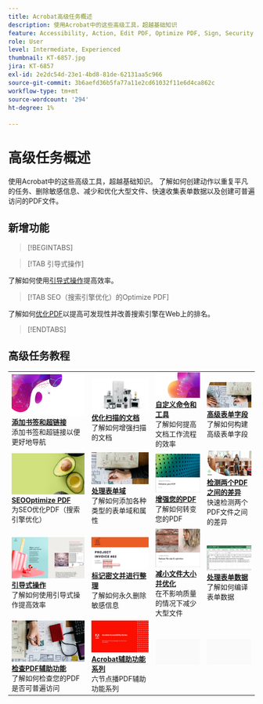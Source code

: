 ```yaml
---
title: Acrobat高级任务概述
description: 使用Acrobat中的这些高级工具，超越基础知识
feature: Accessibility, Action, Edit PDF, Optimize PDF, Sign, Security
role: User
level: Intermediate, Experienced
thumbnail: KT-6857.jpg
jira: KT-6857
exl-id: 2e2dc54d-23e1-4bd8-81de-62131aa5c966
source-git-commit: 3b6aefd36b5fa77a11e2cd61032f11e6d4ca862c
workflow-type: tm+mt
source-wordcount: '294'
ht-degree: 1%

---
```


# 高级任务概述

使用Acrobat中的这些高级工具，超越基础知识。 了解如何创建动作以重复平凡的任务、删除敏感信息、减少和优化大型文件、快速收集表单数据以及创建可普遍访问的PDF文件。

## 新增功能

>[!BEGINTABS]

>[!TAB 引导式操作]

了解如何使用[引导式操作](action.md)提高效率。

>[!TAB SEO（搜索引擎优化）的Optimize PDF]

了解如何[优化PDF](optimizeseo.md)以提高可发现性并改善搜索引擎在Web上的排名。

>[!ENDTABS]

## 高级任务教程

<table style="table-layout:fixed">
<tr>
  <td>
    <a href="bookmarks.md">
      <img alt="添加书签和超链接" src="../assets/bookmarks.png" />
    </a>
    <div>
      <a href="bookmarks.md"><strong>添加书签和超链接</strong></a>
      </div>
      添加书签和超链接以便更好地导航
  </td>
  <td>
    <a href="optimizescan.md">
      <img alt="优化扫描的文档" src="../assets/optimize.png" />
    </a>
    <div>
      <a href="optimizescan.md"><strong>优化扫描的文档</strong></a>
      </div>
      了解如何增强扫描的文档
  </td>
  <td>
    <a href="custom.md">
      <img alt="自定义命令和工具" src="../assets/custom-commands.png" />
    </a>
    <div>
      <a href="custom.md"><strong>自定义命令和工具</strong></a>
      </div>
      了解如何提高文档工作流程的效率
  </td>
  <td>
    <a href="advancedforms.md">
      <img alt="高级表单字段" src="../assets/advanced-forms.png" />
    </a>
    <div>
      <a href="advancedforms.md"><strong>高级表单字段</strong></a>
      </div>
      了解如何构建高级表单字段
  </td>
</tr>
<tr>
 <td>
    <a href="optimizeseo.md">
      <img alt="SEO的Optimize PDF" src="../assets/seo.png" />
    </a>
    <div>
      <a href="optimizeseo.md"><strong>SEOOptimize PDF</strong></a>
      </div>
      为SEO优化PDF（搜索引擎优化）
  </td>
  <td>
    <a href="workforms.md">
      <img alt="处理表单域" src="../assets/work-forms.png" />
    </a>
    <div>
      <a href="workforms.md"><strong>处理表单域</strong></a>
      </div>
      了解如何添加各种类型的表单域和属性
  </td>
  <td>
    <a href="enhance.md">
      <img alt="增强您的PDF" src="../assets/enhance.png" />
    </a>
    <div>
      <a href="enhance.md"><strong>增强您的PDF</strong></a>
      </div>
      了解如何转变您的PDF
  </td>
 <td>
    <a href="compare.md">
      <img alt="检测两个PDF之间的差异" src="../assets/compare.png" />
    </a>
    <div>
      <a href="compare.md"><strong>检测两个PDF之间的差异</strong></a>
      </div>
      快速检测两个PDF文件之间的差异
  </td>
</tr>
<tr>
  <td>
    <a href="action.md">
      <img alt="引导式操作" src="../assets/action.png" />
    </a>
    <div>
      <a href="action.md"><strong>引导式操作</strong></a>
      </div>
      了解如何使用引导式操作提高效率
  </td>
  <td>
    <a href="redact.md">
      <img alt="标记密文并进行整理" src="../assets/redact.png" />
    </a>
    <div>
      <a href="redact.md"><strong>标记密文并进行整理</strong></a>
      </div>
      了解如何永久删除敏感信息
  </td>
 <td>
    <a href="reduce.md">
      <img alt="减小文件大小并进行优化" src="../assets/reduce.png" />
    </a>
    <div>
      <a href="reduce.md"><strong>减小文件大小并优化</strong></a>
      </div>
      在不影响质量的情况下减少大型文件
  </td>
  <td>
    <a href="formdata.md">
      <img alt="处理表单数据" src="../assets/form-data.png" />
    </a>
    <div>
      <a href="formdata.md"><strong>处理表单数据</strong></a>
      </div>
      了解如何编译表单数据
  </td>
</tr>
<tr>
 <td>
    <a href="accessibility.md">
      <img alt="检查PDF辅助功能" src="../assets/accessibility.png" />
    </a>
    <div>
      <a href="accessibility.md"><strong>检查PDF辅助功能</strong></a>
      </div>
      了解如何检查您的PDF是否可普遍访问
  </td>
 <td>
    <a href="accessibility-series.md">
      <img alt="Acrobat辅助功能系列" src="../assets/accessibility-series.png" />
    </a>
    <div>
      <a href="accessibility-series.md"><strong>Acrobat辅助功能系列</strong></a>
      </div>
      六节点播PDF辅助功能系列
  </td>
  <td>
   <img alt="间隔物" src="../assets/Grayspacer.png" />
    <div>
    <br>
  </td> 
  <td>
   <img alt="间隔物" src="../assets/Grayspacer.png" />
    <div>
    <br>
  </td>  
</tr>
</table>
